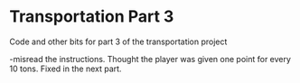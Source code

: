 # Transportation Part 3

Code and other bits for part 3 of the transportation project

-misread the instructions. Thought the player was given one point for every 10 tons. Fixed in the next part.
